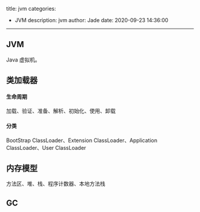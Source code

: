 title: jvm
categories:
  - JVM
description: jvm
author: Jade
date: 2020-09-23 14:36:00
---

## JVM
Java 虚拟机。

## 类加载器

#### 生命周期
加载、验证、准备、解析、初始化、使用、卸载
#### 分类
BootStrap ClassLoader、Extension ClassLoader、Application ClassLoader、User ClassLoader

## 内存模型
方法区、堆、栈、程序计数器、本地方法栈

## GC

